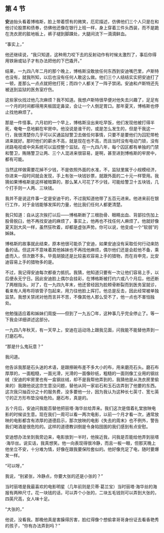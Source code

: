 ## 第 4 节

<strong>安</strong>迪抬头看着博格斯，脸上带着惯有的微笑，厄尼描述，仿佛他们三个人只是在和他讨论股票和债券，仿佛他还像在银行上班一样，身上穿着三件头西装，而不是跪在洗衣房的脏地板上，裤子褪到脚踝处，大腿间流下一滴滴鲜血。

“事实上，”

他还继续说，“我只知道，这种用力咬下去的反射动作有时候太激烈了，事后你得用铁锹或钻子才有办法把他的下巴撬开。”

结果，一九四八年二月的那个晚上，博格斯没敢放任何东西到安迪嘴巴里，卢斯特也没有，就我所知，以后也没有任何人敢这么做。他们三个人结结实实把安迪打了一顿，差那么一点点就把他打死；而四个人都关了一阵子禁闭。安迪和卢斯特还先被送到监狱的医务室疗伤。

这些家伙找过他几次麻烦？我不知道。我想卢斯特很早便对他失去兴趣了，足足有一个月的时间都得用夹板固定鼻梁，会让一个人倒足胃口。那年夏天，博格斯也停止找他麻烦了。

那是一件怪事。六月初的一个早上，博格斯没出来吃早饭，他们发现他被打得半死，奄奄一息地躺在牢房中。他没说是谁干的，或是怎么发生的，但是干我这一行，我很清楚你几乎可以买通监狱警卫去做任何事情，只要不是要他们为囚犯带枪进来就好。那时他们的薪水不高，就是现在也不高，而且当时没有电动门锁，没有闭路电视或中央系统可以监控整个监狱。在一九四八年，每个囚区都有单独的门禁和警卫，贿赂警卫让两、三个人混进来很容易，是啊，甚至进到博格斯的牢房中，都有可能。

当然这样做需要花掉不少钱，不是依照外面的水准，不，监狱里属于小规模经济，你进来一段时间就会发现，手上有张一块钱钞票，就跟外面的二十元一样管用。我猜如果博格斯是这样被暗算的，那么某人可花了不少钱，可能给警卫十五块钱，几个打手则一人两、三块钱。

我并不是说这件事一定是安迪干的，不过我知道他带了五百元进来。他进来前在银行工作，对于金钱能够发挥的力量，他比我们任何人都更清楚。

我只知道：自从这次挨打以后——博格斯断了三根肋骨、眼睛出血、背部拉伤加上股骨脱臼，他不再找安迪的麻烦了，事实上，他再也不找任何人麻烦了。他就好像夏天刮大风一样，虽然狂吹着，却都是虚张声势。你可以说，他变成一个“软弱”的姊妹。

博格斯的故事就此结束，原本他很可能杀了安迪，如果安迪没有采取任何行动来防备的话。但这并不意味着其他姊妹也不再找他麻烦，偶尔他们还是会趁他不备，乘虚而入，但次数不多。毕竟胡狼还是比较喜欢容易上手的猎物，而在肖申克，比安迪容易上手的猎物多的是。

不过，我记得安迪每次都奋力抵抗。我猜，他知道只要有一次让他们容易上手，以后便永无宁日。因此安迪脸上偶尔会挂彩，在博格斯被打约六或八个月后，他还断了两根指头。对了，在一九四九年末，他还曾经因为脸颊骨断裂而到医务室就诊，看来有人用布将铁管子包起来，用力往他脸上挥打。他总是反击，因此经常被单独监禁。我想关禁闭对他而言并不苦，不像其他人那么受不了，他一点也不害怕独处。

他勉强适应着和姊妹们周旋——但到了一九五〇年，这种事几乎完全停止了。等一下我会详细讲述这部分。

一九四八年秋天，有一天早上，安迪在运动场上跟我见面，问我能不能替他弄到一打磨石布。

“那是什么鬼玩意？”

我问道。

他告诉我那是石头迷的术语，是跟擦碗布差不多大小的布，用来磨亮石头。磨石布厚厚的，一面粗糙，一面光滑，光滑的一面像砂纸，粗糙的一面则像工业用的钢丝绒（安迪的牢房里也有一盒钢丝绒，却不是我帮他弄到的，我猜他是从洗衣房里偷来的）我跟他说这宗生意没问题，替他从同一家岩石和玉石店弄到了他要的东西。这次我只抽百分之十的服务费，没多要他一分，因为我认为这种长七英寸、宽七英寸的正方形布垫没啥危险。磨石布，真是的。

五个月后，安迪问我能否替他把丽塔·海华丝给弄来。我们这次是借着礼堂放映电影的时候谈生意。现在我们一周可以看一两次电影，以前一个月才看一次，通常放映的电影都含有浓厚的道德启示，那次放映的电影《失去的周末》也不例外，警告我们喝酒是很危险的。这样的道德教训倒是令身陷囹圄的我们感到有点安慰。

安迪想办法坐到我旁边来，电影放到一半时，他挨近我，问我是否能给他弄到丽塔·海华丝。说实话，我真想笑。他一向表现得很冷静，而且一板一眼，但那天晚上他坐立不安，十分难为情，好像在跟我要保险套似的。他好像充足了电，随时要爆发一样。

“可以呀，”

我说，“别紧张，冷静点，你要大张的还是小张的？”

当时丽塔是我最喜欢的电影明星（几年前则是贝蒂·葛兰宝）当时丽塔·海华丝的海报有两种尺寸。花一块钱的话，可以弄个小张的，二块五毛钱则可以弄到大张的，四英尺高，女人味十足。

“大张的，”

他说，没看我。那晚他真是害臊得厉害，脸红得像个想偷拿哥哥身份证去看香艳秀的孩子，“你有办法弄到吗？”